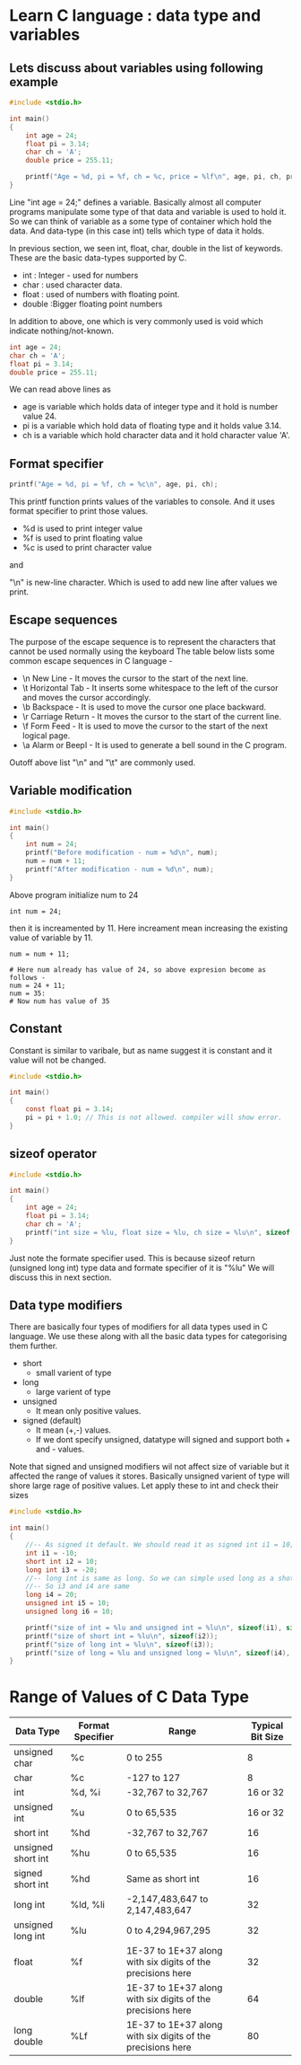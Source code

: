 # Learn C language : data type and variables

## Lets discuss about variables using following example

``` variables_ex1.c
#include <stdio.h>

int main()
{
    int age = 24;
    float pi = 3.14;
    char ch = 'A';
    double price = 255.11;

    printf("Age = %d, pi = %f, ch = %c, price = %lf\n", age, pi, ch, price);
}
```

Line "int age = 24;" defines a variable. Basically almost all computer programs
manipulate some type of that data and variable is used to hold it. So we can think of variable 
as a some type of container which hold the data. And data-type (in this case int) tells which 
type of data it holds.

In previous section, we seen int, float, char, double in the list of keywords. 
These are the basic data-types supported by C.

- int : Integer - used for numbers
- char : used character data.
- float : used of numbers with floating point.
- double :Bigger floating point numbers

In addition to above, one which is very commonly used is void which indicate nothing/not-known.

``` c 
int age = 24;
char ch = 'A';
float pi = 3.14;
double price = 255.11;
```

We can read above lines as 
- age is variable which holds data of integer type and it hold is number value 24.
- pi is a variable which hold data of floating type and it holds value 3.14.
- ch is a variable which hold character data and it hold character value 'A'.

## Format specifier
``` c 
printf("Age = %d, pi = %f, ch = %c\n", age, pi, ch);
```

This printf function prints values of the variables to console.
And it uses format specifier to print those values.
- %d is used to print integer value
- %f is used to print floating value
- %c is used to print character value

and

"\n" is new-line character. Which is used to add new line after values we print.

## Escape sequences

The purpose of the escape sequence is to represent the characters that cannot be used normally using the keyboard
The table below lists some common escape sequences in C language - 
- \n	New Line - It moves the cursor to the start of the next line.
- \t	Horizontal Tab - It inserts some whitespace to the left of the cursor and moves the cursor accordingly.
- \b	Backspace - It is used to move the cursor one place backward.
- \r	Carriage Return - It moves the cursor to the start of the current line.
- \f	Form Feed - It is used to move the cursor to the start of the next logical page.
- \a	Alarm or BeepI - It is used to generate a bell sound in the C program.

Outoff above list "\n" and "\t" are commonly used.

## Variable modification

``` varibales_ex2.c
#include <stdio.h>

int main()
{
    int num = 24;
    printf("Before modification - num = %d\n", num);
    num = num + 11;
    printf("After modification - num = %d\n", num);
}
```

Above program initialize num to 24
```
int num = 24;
```
then it is increamented by 11. Here increament mean increasing the existing value of variable by 11.

```
num = num + 11;

# Here num already has value of 24, so above expresion become as follows -
num = 24 + 11;
num = 35:
# Now num has value of 35
```

## Constant

Constant is similar to varibale, but as name suggest it is constant 
and it value will not be changed.

``` varibales_ex3.c
#include <stdio.h>

int main()
{
    const float pi = 3.14;
    pi = pi + 1.0; // This is not allowed. compiler will show error.
}
```
## sizeof operator

``` variables_ex4.c
#include <stdio.h>

int main()
{
    int age = 24;
    float pi = 3.14;
    char ch = 'A';
    printf("int size = %lu, float size = %lu, ch size = %lu\n", sizeof(age), sizeof(pi), sizeof(ch));
}
```

Just note the formate specifier used. This is because sizeof return (unsigned long int) type data and
formate specifier of it is "%lu"
We will discuss this in next section.

## Data type modifiers
There are basically four types of modifiers for all data types used in C language. 
We use these along with all the basic data types for categorising them further.

- short
    - small varient of type
- long
    - large varient of type
- unsigned
    - It mean only positive values.
- signed (default)
    - It mean (+,-) values. 
    - If we dont specify unsigned, datatype will signed and support both + and - values.

Note that signed and unsigned modifiers wil not affect size of variable but it affected the range 
of values it stores. Basically unsigned varient of type will shore large rage of positive values.
Let apply these to int and check their sizes

``` c
#include <stdio.h>

int main()
{
    //-- As signed it default. We should read it as signed int i1 = 10;
    int i1 = -10; 
    short int i2 = 10;
    long int i3 = -20; 
    //-- long int is same as long. So we can simple used long as a shot form.
    //-- So i3 and i4 are same
    long i4 = 20; 
    unsigned int i5 = 10; 
    unsigned long i6 = 10; 

    printf("size of int = %lu and unsigned int = %lu\n", sizeof(i1), sizeof(i5));
    printf("size of short int = %lu\n", sizeof(i2));
    printf("size of long int = %lu\n", sizeof(i3));
    printf("size of long = %lu and unsigned long = %lu\n", sizeof(i4), sizeof(i6));
}
```
# Range of Values of C Data Type

|Data Type|Format Specifier|Range|Typical Bit Size|
|---|---|-----|---|
| unsigned char | %c | 0 to 255 | 8 |
|char|%c|-127 to 127|8|
| int|%d, %i|-32,767 to 32,767|16 or 32|
| unsigned int|%u| 0 to 65,535|16 or 32|
|short int|%hd|-32,767 to 32,767|16|
|unsigned short int|%hu|0 to 65,535|16|
|signed short int|%hd|Same as short int|16|
|long int|%ld, %li|-2,147,483,647 to 2,147,483,647|32|
|unsigned long int|%lu|0 to 4,294,967,295|32|
|float|%f|1E-37 to 1E+37 along with six digits of the precisions here|32|
|double|%lf|1E-37 to 1E+37 along with six digits of the precisions here|64|
|long double|%Lf|1E-37 to 1E+37 along with six digits of the precisions here|80|

